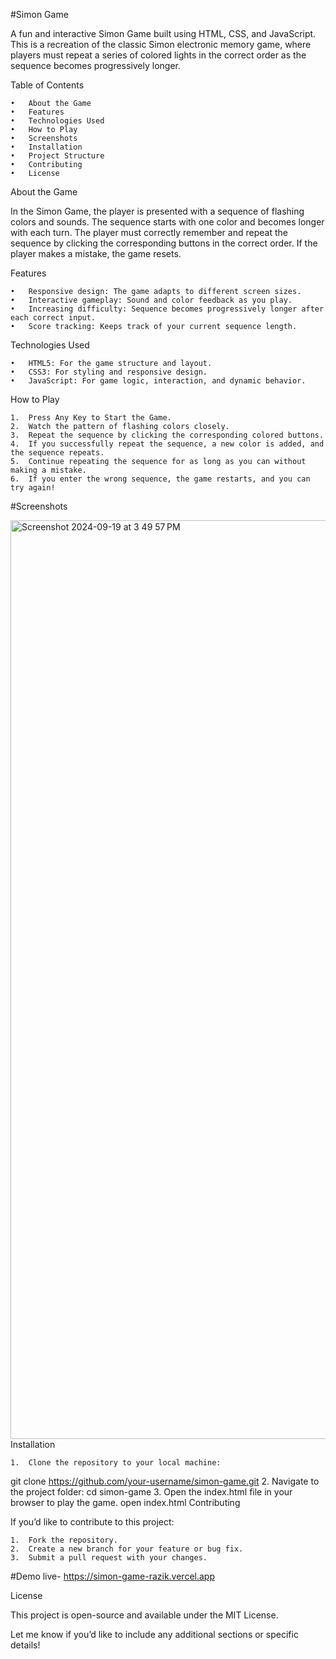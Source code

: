 #Simon Game

A fun and interactive Simon Game built using HTML, CSS, and JavaScript. This is a recreation of the classic Simon electronic memory game, where players must repeat a series of colored lights in the correct order as the sequence becomes progressively longer.

Table of Contents

	•	About the Game
	•	Features
	•	Technologies Used
	•	How to Play
	•	Screenshots
	•	Installation
	•	Project Structure
	•	Contributing
	•	License

About the Game

In the Simon Game, the player is presented with a sequence of flashing colors and sounds. The sequence starts with one color and becomes longer with each turn. The player must correctly remember and repeat the sequence by clicking the corresponding buttons in the correct order. If the player makes a mistake, the game resets.

Features

	•	Responsive design: The game adapts to different screen sizes.
	•	Interactive gameplay: Sound and color feedback as you play.
	•	Increasing difficulty: Sequence becomes progressively longer after each correct input.
	•	Score tracking: Keeps track of your current sequence length.

Technologies Used

	•	HTML5: For the game structure and layout.
	•	CSS3: For styling and responsive design.
	•	JavaScript: For game logic, interaction, and dynamic behavior.

How to Play

	1.	Press Any Key to Start the Game.
	2.	Watch the pattern of flashing colors closely.
	3.	Repeat the sequence by clicking the corresponding colored buttons.
	4.	If you successfully repeat the sequence, a new color is added, and the sequence repeats.
	5.	Continue repeating the sequence for as long as you can without making a mistake.
	6.	If you enter the wrong sequence, the game restarts, and you can try again!

#Screenshots

<img width="1470" alt="Screenshot 2024-09-19 at 3 49 57 PM" src="https://github.com/user-attachments/assets/56e8d888-4bf6-426b-859a-0522f86943f6">
Installation

	1.	Clone the repository to your local machine:
 git clone https://github.com/your-username/simon-game.git
 	2.	Navigate to the project folder:
  cd simon-game
  	3.	Open the index.html file in your browser to play the game.
   open index.html
   Contributing

If you’d like to contribute to this project:

	1.	Fork the repository.
	2.	Create a new branch for your feature or bug fix.
	3.	Submit a pull request with your changes.

 #Demo live- https://simon-game-razik.vercel.app
 

License

This project is open-source and available under the MIT License.

Let me know if you’d like to include any additional sections or specific details!


